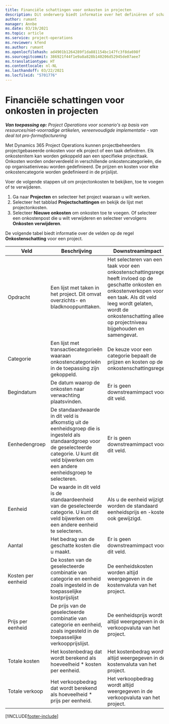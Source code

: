 ```yaml
---
title: Financiële schattingen voor onkosten in projecten
description: Dit onderwerp biedt informatie over het definiëren of schatten van projectgebaseerde onkosten.
author: rumant
manager: Annbe
ms.date: 03/19/2021
ms.topic: article
ms.service: project-operations
ms.reviewer: kfend
ms.author: rumant
ms.openlocfilehash: ad4901b1264289f1da881154bc147fc3f8da698f
ms.sourcegitcommit: 386921f44f1e9a8a828b140206d52945de07aee7
ms.translationtype: HT
ms.contentlocale: nl-NL
ms.lasthandoff: 03/22/2021
ms.locfileid: "5701776"
---
```

# <a name="financial-estimates-for-expenses-on-projects"></a>Financiële schattingen voor onkosten in projecten
_**Van toepassing op:** Project Operations voor scenario's op basis van resources/niet-voorradige artikelen, vereenvoudigde implementatie - van deal tot pro-formafacturering_

Met Dynamics 365 Project Operations kunnen projectbeheerders projectgebaseerde onkosten voor elk project of een taak definiëren. Elk onkostenitem kan worden gekoppeld aan een specifieke projecttaak. Onkosten worden onderverdeeld in verschillende onkostencategorieën, die op organisatieniveau worden gedefinieerd. De prijzen en kosten voor elke onkostencategorie worden gedefinieerd in de prijslijst. 

Voer de volgende stappen uit om projectonkosten te bekijken, toe te voegen of te verwijderen.

1. Ga naar **Projecten** en selecteer het project waaraan u wilt werken.
2. Selecteer het tabblad **Projectschattingen** en bekijk de lijst met projectonkosten.
3. Selecteer **Nieuwe onkosten** om onkosten toe te voegen. Of selecteer een onkostenpost die u wilt verwijderen en selecteer vervolgens **Onkosten verwijderen**.

De volgende tabel biedt informatie over de velden op de regel **Onkostenschatting** voor een project. 

| **Veld** | **Beschrijving** | **Downstreamimpact** |
| --- | --- | --- |
| Opdracht | Een lijst met taken in het project. Dit omvat overzichts- en bladknooppunttaken. | Het selecteren van een taak voor een onkostenschattingsregel heeft invloed op de geschatte onkosten en onkostenverkopen voor een taak. Als dit veld leeg wordt gelaten, wordt de onkostenschatting alleen op projectniveau bijgehouden en samengevat. |
| Categorie | Een lijst met transactiecategorieën waaraan onkostencategorieën in de toepassing zijn gekoppeld. | De keuze voor een categorie bepaalt de prijzen en kosten op de onkostenschattingsregel. |
| Begindatum | De datum waarop de onkosten naar verwachting plaatsvinden. | Er is geen downstreamimpact voor dit veld. |
| Eenhedengroep | De standaardwaarde in dit veld is afkomstig uit de eenheidsgroep die is ingesteld als standaardgroep voor de geselecteerde categorie. U kunt dit veld bijwerken om een andere eenheidsgroep te selecteren. | Er is geen downstreamimpact voor dit veld. |
| Eenheid | De waarde in dit veld is de standaardeenheid van de geselecteerde categorie. U kunt dit veld bijwerken om een andere eenheid te selecteren. | Als u de eenheid wijzigt, worden de standaard eenheidsprijs en -kosten ook gewijzigd. |
| Aantal | Het bedrag van de geschatte kosten die u maakt. | Er is geen downstreamimpact voor dit veld. |
| Kosten per eenheid | De kosten van de geselecteerde combinatie van categorie en eenheid zoals ingesteld in de toepasselijke kostprijslijst | De eenheidskosten worden altijd weergegeven in de kostenvaluta van het project. |
| Prijs per eenheid | De prijs van de geselecteerde combinatie van categorie en eenheid, zoals ingesteld in de toepasselijke verkoopprijslijst. | De eenheidsprijs wordt altijd weergegeven in de verkoopvaluta van het project. |
| Totale kosten | Het kostenbedrag dat wordt berekend als hoeveelheid \* kosten per eenheid.| Het kostenbedrag wordt altijd weergegeven in de kostenvaluta van het project. |
| Totale verkoop | Het verkoopbedrag dat wordt berekend als hoeveelheid \* prijs per eenheid. | Het verkoopbedrag wordt altijd weergegeven in de verkoopvaluta van het project. |


[!INCLUDE[footer-include](../includes/footer-banner.md)]
